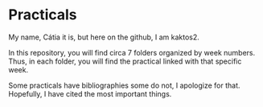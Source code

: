 # Practicals

My name, Cátia it is, but here on the github, I am kaktos2. 

In this repository, you will find circa 7 folders organized by week numbers. Thus, in each folder, you will find the practical linked with that specific week. 

Some practicals have bibliographies some do not, I apologize for that. Hopefully, I have cited the most important things. 
